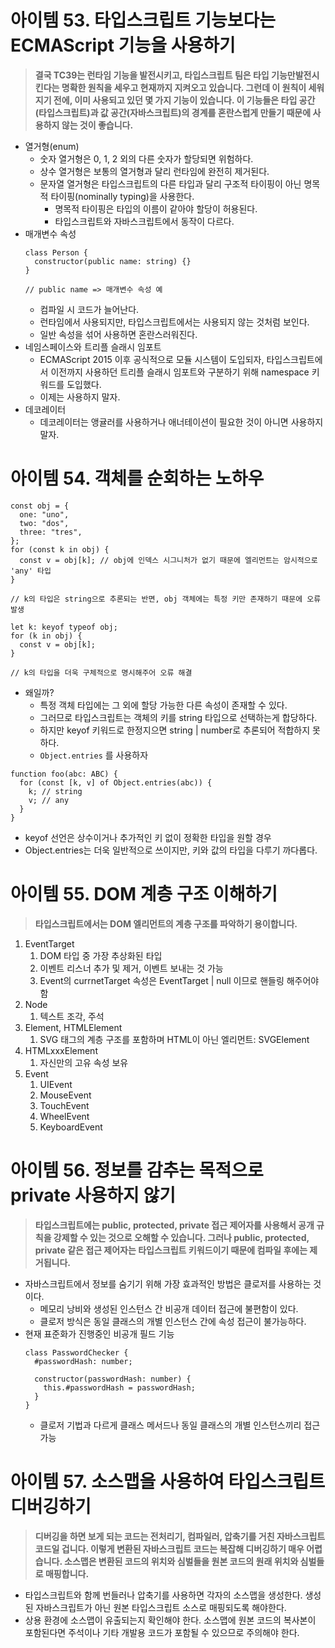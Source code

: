 # 아이템 53. 타입스크립트 기능보다는 ECMAScript 기능을 사용하기

> **결국 TC39는 런타임 기능을 발전시키고, 타입스크립트 팀은 타입 기능만발전시킨다는 명확한 원칙을 세우고 현재까지 지켜오고 있습니다. 그런데 이 원칙이 세워지기 전에, 이미 사용되고 있던 몇 가지 기능이 있습니다. 이 기능들은 타입 공간(타입스크립트)과 값 공간(자바스크립트)의 경계를 혼란스럽게 만들기 때문에 사용하지 않는 것이 좋습니다.**

- 열거형(enum)
  - 숫자 열거형은 0, 1, 2 외의 다른 숫자가 할당되면 위험하다.
  - 상수 열거형은 보통의 열거형과 달리 런타임에 완전히 제거된다.
  - 문자열 열거형은 타입스크립트의 다른 타입과 달리 구조적 타이핑이 아닌 명목적 타이핑(nominally typing)을 사용한다.
    - 명목적 타이핑은 타입의 이름이 같아야 할당이 허용된다.
    - 타입스크립트와 자바스크립트에서 동작이 다르다.
- 매개변수 속성
  ```tsx
  class Person {
    constructor(public name: string) {}
  }

  // public name => 매개변수 속성 예
  ```
  - 컴파일 시 코드가 늘어난다.
  - 런타임에서 사용되지만, 타입스크립트에서는 사용되지 않는 것처럼 보인다.
  - 일반 속성을 섞어 사용하면 혼란스러워진다.
- 네임스페이스와 트리플 슬래시 임포트
  - ECMAScript 2015 이후 공식적으로 모듈 시스템이 도입되자, 타입스크립트에서 이전까지 사용하던 트리플 슬래시 임포트와 구분하기 위해 namespace 키워드를 도입했다.
  - 이제는 사용하지 말자.
- 데코레이터
  - 데코레이터는 앵귤러를 사용하거나 애너테이션이 필요한 것이 아니면 사용하지 말자.

# 아이템 54. 객체를 순회하는 노하우

```tsx
const obj = {
  one: "uno",
  two: "dos",
  three: "tres",
};
for (const k in obj) {
  const v = obj[k]; // obj에 인덱스 시그니처가 없기 때문에 엘리먼트는 암시적으로 'any' 타입
}

// k의 타입은 string으로 추론되는 반면, obj 객체에는 특정 키만 존재하기 때문에 오류 발생

let k: keyof typeof obj;
for (k in obj) {
  const v = obj[k];
}

// k의 타입을 더욱 구체적으로 명시해주어 오류 해결
```

- 왜일까?
  - 특정 객체 타입에는 그 외에 할당 가능한 다른 속성이 존재할 수 있다.
  - 그러므로 타입스크립트는 객체의 키를 string 타입으로 선택하는게 합당하다.
  - 하지만 keyof 키워드로 한정지으면 string | number로 추론되어 적합하지 못하다.
  - `Object.entries` 를 사용하자

```tsx
function foo(abc: ABC) {
  for (const [k, v] of Object.entries(abc)) {
    k; // string
    v; // any
  }
}
```

- keyof 선언은 상수이거나 추가적인 키 없이 정확한 타입을 원할 경우
- Object.entries는 더욱 일반적으로 쓰이지만, 키와 값의 타입을 다루기 까다롭다.

# 아이템 55. DOM 계층 구조 이해하기

> **타입스크립트에서는 DOM 엘리먼트의 계층 구조를 파악하기 용이합니다.**

1. EventTarget
   1. DOM 타입 중 가장 추상화된 타입
   2. 이벤트 리스너 추가 및 제거, 이벤트 보내는 것 가능
   3. Event의 currnetTarget 속성은 EventTarget | null 이므로 핸들링 해주어야 함
2. Node
   1. 텍스트 조각, 주석
3. Element, HTMLElement
   1. SVG 태그의 계층 구조를 포함하며 HTML이 아닌 엘리먼트: SVGElement
4. HTMLxxxElement
   1. 자신만의 고유 속성 보유
5. Event
   1. UIEvent
   2. MouseEvent
   3. TouchEvent
   4. WheelEvent
   5. KeyboardEvent

# 아이템 56. 정보를 감추는 목적으로 private 사용하지 않기

> **타입스크립트에는 public, protected, private 접근 제어자를 사용해서 공개 규칙을 강제할 수 있는 것으로 오해할 수 있습니다. 그러나 public, protected, private 같은 접근 제어자는 타입스크립트 키워드이기 때문에 컴파일 후에는 제거됩니다.**

- 자바스크립트에서 정보를 숨기기 위해 가장 효과적인 방법은 클로저를 사용하는 것이다.
  - 메모리 낭비와 생성된 인스턴스 간 비공개 데이터 접근에 불편함이 있다.
  - 클로저 방식은 동일 클래스의 개별 인스턴스 간에 속성 접근이 불가능하다.
- 현재 표준화가 진행중인 비공개 필드 기능
  ```tsx
  class PasswordChecker {
    #passwordHash: number;

    constructor(passwordHash: number) {
      this.#passwordHash = passwordHash;
    }
  }
  ```
  - 클로저 기법과 다르게 클래스 메서드나 동일 클래스의 개별 인스턴스끼리 접근 가능

# 아이템 57. 소스맵을 사용하여 타입스크립트 디버깅하기

> **디버깅을 하면 보게 되는 코드는 전처리기, 컴파일러, 압축기를 거친 자바스크립트 코드일 겁니다. 이렇게 변환된 자바스크립트 코드는 복잡해 디버깅하기 매우 어렵습니다. 소스맵은 변환된 코드의 위치와 심벌들을 원본 코드의 원래 위치와 심벌들로 매핑합니다.**

- 타입스크립트와 함께 번들러나 압축기를 사용하면 각자의 소스맵을 생성한다. 생성된 자바스크립트가 아닌 원본 타입스크립트 소스로 매핑되도록 해야한다.
- 상용 환경에 소스맵이 유출되는지 확인해야 한다. 소스맵에 원본 코드의 복사본이 포함된다면 주석이나 기타 개발용 코드가 포함될 수 있으므로 주의해야 한다.
